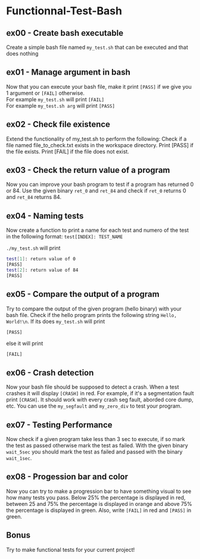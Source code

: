 # Functionnal-Test-Bash

## ex00 - Create bash executable
Create a simple bash file named `my_test.sh` that can be executed and that does nothing

## ex01 - Manage argument in bash
Now that you can execute your bash file, make it print `[PASS]` if we give you 1 argument or `[FAIL]` otherwise.  
For example `my_test.sh` will print `[FAIL]`  
For example `my_test.sh arg` will print `[PASS]`  

## ex02 - Check file existence
Extend the functionality of my_test.sh to perform the following:
    Check if a file named file_to_check.txt exists in the workspace directory.
    Print [PASS] if the file exists.
    Print [FAIL] if the file does not exist.

## ex03 - Check the return value of a program
Now you can improve your bash program to test if a program has returned 0 or 84.
Use the given binary `ret_0` and `ret_84` and check if `ret_0` returns 0 and `ret_84` returns 84.

## ex04 - Naming tests
Now create a function to print a name for each test and numero of the test in the following format:
`test[INDEX]: TEST_NAME`

`./my_test.sh` will print
```sh
test[1]: return value of 0
[PASS]
test[2]: return value of 84
[PASS]
```

## ex05 - Compare the output of a program
Try to compare the output of the given program (hello binary) with your bash file. Check if the hello program prints the following string `Hello, World!\n`. If its does `my_test.sh` will print 
```sh
[PASS]
```
else it will print
```
[FAIL]
```

## ex06 - Crash detection
Now your bash file should be supposed to detect a crash. When a test crashes it will display `[CRASH]` in red. For example, if it's a segmentation fault print `[CRASH]`. It should work with every crash seg fault, aborded core dump, etc. 
You can use the `my_segfault` and `my_zero_div` to test your program. 

## ex07 - Testing Performance
Now check if a given program take less than 3 sec to execute, if so mark the test as passed otherwise mark the test as failed. 
With the given binary `wait_5sec` you should mark the test as failed and passed with the binary `wait_1sec`. 

## ex08 - Progession bar and color
Now you can try to make a progression bar to have something visual to see how many tests you pass. Below 25% the percentage is displayed in red, between 25 and 75% the percentage is displayed in orange and above 75% the percentage is displayed in green. Also, write `[FAIL]` in red and `[PASS]` in green. 

## Bonus
Try to make functional tests for your current project!
